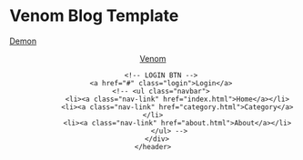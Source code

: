 # Venom Blog Template
 
<a href="https://incandescent-zuccutto-12e8ca.netlify.app/">Demon<a/>


<header>
      <div class="nav container">
        <!-- LOGO -->
        <a href="index.html" class="logo">Ve<span>nom</span></a>

        <!-- LOGIN BTN -->
        <a href="#" class="login">Login</a>
        <!-- <ul class="navbar">
                <li><a class="nav-link" href="index.html">Home</a></li>
                <li><a class="nav-link" href="category.html">Category</a></li>
                <li><a class="nav-link" href="about.html">About</a></li>
            </ul> -->
      </div>
    </header>